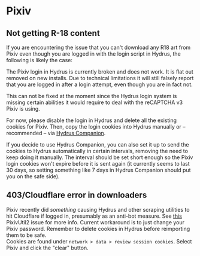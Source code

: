 # Pixiv

## Not getting R-18 content
If you are encountering the issue that you can't download any R18 art from Pixiv even though you are logged in with the login script in Hydrus, the following is likely the case:

The Pixiv login in Hydrus is currently broken and does not work. It is flat out removed on new installs. Due to technical limitations it will still falsely report that you are logged in after a login attempt, even though you are in fact not.

This can not be fixed at the moment since the Hydrus login system is missing certain abilities it would require to deal with the reCAPTCHA v3 Pixiv is using.

For now, please disable the login in Hydrus and delete all the existing cookies for Pixiv. Then, copy the login cookies into Hydrus manually or – recommended – via [Hydrus Companion](https://gitgud.io/prkc/hydrus-companion).

If you decide to use Hydrus Companion, you can also set it up to send the cookies to Hydrus automatically in certain intervals, removing the need to keep doing it manually. The interval should be set short enough so the Pixiv login cookies won't expire before it is sent again (it currently seems to last 30 days, so setting something like 7 days in Hydrus Companion should put you on the safe side).

## 403/Cloudflare error in downloaders
Pixiv recently did *something* causing Hydrus and other scraping utilities to hit Cloudflare if logged in, presumably as an anti-bot measure. See [this](https://github.com/Nandaka/PixivUtil2/issues/814#issuecomment-708224059) PixivUtil2 issue for more info. Current workaround is to just change your Pixiv password. Remember to delete cookies in Hydrus before reimporting them to be safe.  
Cookies are found under `network > data > review session cookies`. Select Pixiv and click the "clear" button.